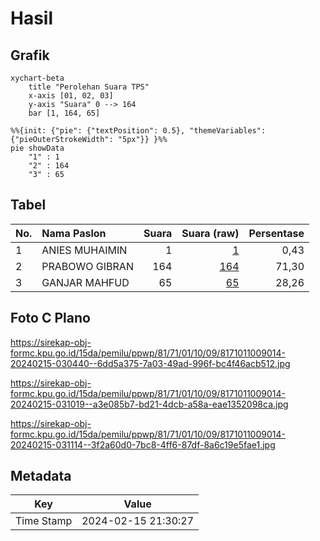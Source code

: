 # Hasil

## Grafik

```mermaid
xychart-beta
    title "Perolehan Suara TPS"
    x-axis [01, 02, 03]
    y-axis "Suara" 0 --> 164
    bar [1, 164, 65]
```

```mermaid
%%{init: {"pie": {"textPosition": 0.5}, "themeVariables": {"pieOuterStrokeWidth": "5px"}} }%%
pie showData
    "1" : 1
    "2" : 164
    "3" : 65
```

## Tabel

| No. | Nama Paslon    | Suara | Suara (raw) | Persentase |
|:--- |:-------------- | -----:| -----------:| ----------:|
| 1   | ANIES MUHAIMIN | 1     | [1][p-1]    | 0,43       |
| 2   | PRABOWO GIBRAN | 164   | [164][p-2]  | 71,30      |
| 3   | GANJAR MAHFUD  | 65    | [65][p-3]   | 28,26      |


[p-1]: https://github.com/gigit-pemilu/pemilu-2024-81-maluku/blob/main/pilpres/hitung-suara/sub/81-maluku/sub/71-kota-ambon/sub/01-nusaniwe/sub/1009-kudamati/sub/014-tps/sub/paslon-1.txt
[p-2]: https://github.com/gigit-pemilu/pemilu-2024-81-maluku/blob/main/pilpres/hitung-suara/sub/81-maluku/sub/71-kota-ambon/sub/01-nusaniwe/sub/1009-kudamati/sub/014-tps/sub/paslon-2.txt
[p-3]: https://github.com/gigit-pemilu/pemilu-2024-81-maluku/blob/main/pilpres/hitung-suara/sub/81-maluku/sub/71-kota-ambon/sub/01-nusaniwe/sub/1009-kudamati/sub/014-tps/sub/paslon-3.txt

## Foto C Plano

https://sirekap-obj-formc.kpu.go.id/15da/pemilu/ppwp/81/71/01/10/09/8171011009014-20240215-030440--6dd5a375-7a03-49ad-996f-bc4f46acb512.jpg

https://sirekap-obj-formc.kpu.go.id/15da/pemilu/ppwp/81/71/01/10/09/8171011009014-20240215-031019--a3e085b7-bd21-4dcb-a58a-eae1352098ca.jpg

https://sirekap-obj-formc.kpu.go.id/15da/pemilu/ppwp/81/71/01/10/09/8171011009014-20240215-031114--3f2a60d0-7bc8-4ff6-87df-8a6c19e5fae1.jpg


## Metadata

| Key        | Value               |
| ---------- | ------------------- |
| Time Stamp | 2024-02-15 21:30:27 |



